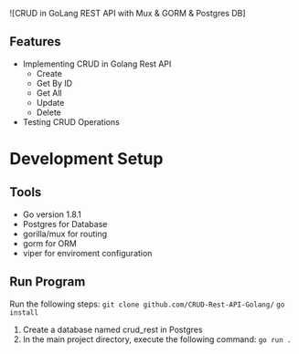 ![CRUD in GoLang REST API with Mux & GORM & Postgres DB]

## Features

- Implementing CRUD in Golang Rest API
  - Create
  - Get By ID
  - Get All
  - Update
  - Delete
- Testing CRUD Operations

# Development Setup

## Tools

- Go version 1.8.1
- Postgres for Database
- gorilla/mux for routing
- gorm for ORM
- viper for enviroment configuration

## Run Program

Run the following steps:
`git clone github.com/CRUD-Rest-API-Golang/`
`go install`

1. Create a database named crud_rest in Postgres
2. In the main project directory, execute the following command:
   `go run .`

